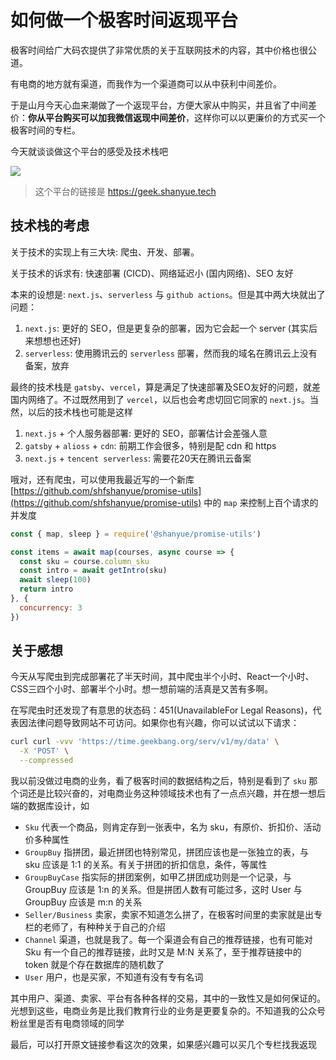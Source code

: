 # 如何做一个极客时间返现平台

极客时间给广大码农提供了非常优质的关于互联网技术的内容，其中价格也很公道。

有电商的地方就有渠道，而我作为一个渠道商可以从中获利中间差价。

于是山月今天心血来潮做了一个返现平台，方便大家从中购买，并且省了中间差价：**你从平台购买可以加我微信返现中间差价**，这样你可以以更廉价的方式买一个极客时间的专栏。

今天就谈谈做这个平台的感受及技术栈吧

![](https://user-gold-cdn.xitu.io/2020/7/18/173629065812f691?w=3016&h=1490&f=png&s=1997562)

> 这个平台的链接是 <https://geek.shanyue.tech>

## 技术栈的考虑

关于技术的实现上有三大块: 爬虫、开发、部署。

关于技术的诉求有: 快速部署 (CICD)、网络延迟小 (国内网络)、SEO 友好

本来的设想是: `next.js`、`serverless` 与 `github actions`。但是其中两大块就出了问题：

1. `next.js`: 更好的 SEO，但是更复杂的部署，因为它会起一个 server (其实后来想想也还好)
1. `serverless`: 使用腾讯云的 `serverless` 部署，然而我的域名在腾讯云上没有备案，放弃

最终的技术栈是 `gatsby`、`vercel`，算是满足了快速部署及SEO友好的问题，就差国内网络了。不过既然用到了 `vercel`，以后也会考虑切回它同家的 `next.js`。当然，以后的技术栈也可能是这样

1. `next.js` + 个人服务器部署: 更好的 SEO，部署估计会差强人意
1. `gatsby` + `alioss` + `cdn`: 前期工作会很多，特别是配 cdn 和 https
1. `next.js` + `tencent serverless`: 需要花20天在腾讯云备案

哦对，还有爬虫，可以使用我最近写的一个新库 [https://github.com/shfshanyue/promise-utils](https://github.com/shfshanyue/promise-utils) 中的 `map` 来控制上百个请求的并发度

``` js
const { map, sleep } = require('@shanyue/promise-utils')

const items = await map(courses, async course => {
  const sku = course.column_sku
  const intro = await getIntro(sku)
  await sleep(100)
  return intro
}, {
  concurrency: 3
})
```

## 关于感想

今天从写爬虫到完成部署花了半天时间，其中爬虫半个小时、React一个小时、CSS三四个小时、部署半个小时。想一想前端的活真是又苦有多啊。

在写爬虫时还发现了有意思的状态码：451(UnavailableFor Legal Reasons)，代表因法律问题导致网站不可访问。如果你也有兴趣，你可以试试以下请求：

``` bash
curl curl -vvv 'https://time.geekbang.org/serv/v1/my/data' \
  -X 'POST' \
  --compressed
```

我以前没做过电商的业务，看了极客时间的数据结构之后，特别是看到了 `sku` 那个词还是比较兴奋的，对电商业务这种领域技术也有了一点点兴趣，并在想一想后端的数据库设计，如

+ `Sku` 代表一个商品，则肯定存到一张表中，名为 sku，有原价、折扣价、活动价多种属性
+ `GroupBuy` 指拼团，最近拼团也特别常见，拼团应该也是一张独立的表，与 sku 应该是 1:1 的关系。有关于拼团的折扣信息，条件，等属性
+ `GroupBuyCase` 指实际的拼团案例，如甲乙拼团成功则是一个记录，与 GroupBuy 应该是 1:n 的关系。但是拼团人数有可能过多，这时 User 与 GroupBuy 应该是 m:n 的关系
+ `Seller/Business` 卖家，卖家不知道怎么拼了，在极客时间里的卖家就是出专栏的老师了，有种种关于自己的介绍
+ `Channel` 渠道，也就是我了。每一个渠道会有自己的推荐链接，也有可能对 Sku 有一个自己的推荐链接，此时又是 M:N 关系了，至于推荐链接中的 token 就是个存在数据库的随机数了
+ `User` 用户，也是买家，不知道有没有专有名词

其中用户、渠道、卖家、平台有各种各样的交易，其中的一致性又是如何保证的。光想到这些，电商业务是比我们教育行业的业务是更要复杂的。不知道我的公众号粉丝里是否有电商领域的同学

最后，可以打开原文链接参看这次的效果，如果感兴趣可以买几个专栏找我返现